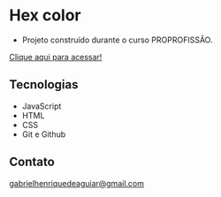  # Hex color

 - Projeto construído durante o curso PROPROFISSÃO.

 [Clique aqui para acessar!](https://gabrielaguiar1573.github.io/hexColor/)

## Tecnologias

- JavaScript
- HTML
- CSS
- Git e Github

## Contato

gabrielhenriquedeaguiar@gmail.com
